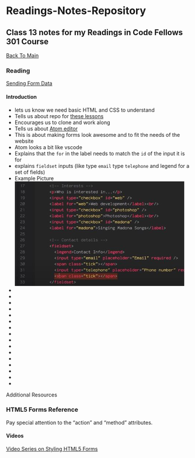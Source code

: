 # Readings-Notes-Repository

## Class 13 notes for my Readings in Code Fellows 301 Course

[Back To Main](https://matthewadamstewart.github.io/readings-notes-repository/)


### Reading
[Sending Form Data](https://developer.mozilla.org/en-US/docs/Learn/HTML/Forms/Sending_and_retrieving_form_data)

#### Introduction
* lets us know we need basic HTML and CSS to understand
* Tells us about repo for [these lessons](https://www.youtube.com/redirect?q=https%3A%2F%2Fgithub.com%2Fiamshaunjp%2Fstyling-html5-forms-playlist&v=HiHHvTcHiEk&event=video_description&redir_token=Q56BmO7Kf9ZBL_zazpSSCS9vfe98MTU4ODY0MTAwNUAxNTg4NTU0NjA1)
* Encourages us to clone and work along
* Tells us about [Atom editor](https://www.youtube.com/redirect?q=https%3A%2F%2Fatom.io%2F&v=HiHHvTcHiEk&event=video_description&redir_token=Q56BmO7Kf9ZBL_zazpSSCS9vfe98MTU4ODY0MTAwNUAxNTg4NTU0NjA1)
* This is about making forms look awesome and to fit the needs of the website
* Atom looks a bit like vscode
* Explains that the ```for``` in the label needs to match the ```id``` of the input it is for
* explains ```fieldset``` inputs (like type ```email``` type ```telephone``` and legend for a set of fields)
* Example Picture 
![Form Example HTML](html-forms-lesson.jpg)
* 
* 
* 
* 
* 
* 
* 
* 
* 
* 
* 
* 
* 
* 
* 
* 



Additional Resources

### HTML5 Forms Reference
Pay special attention to the “action” and “method” attributes.
#### Videos
[Video Series on Styling HTML5 Forms](https://www.youtube.com/playlist?list=PL4cUxeGkcC9g5_p_BVUGWykHfqx6bb7qK)


